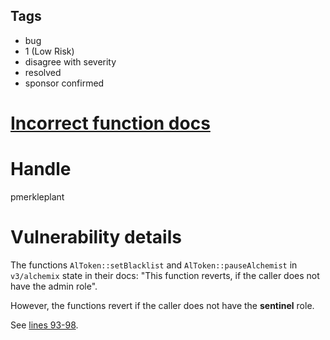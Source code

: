 ## Tags

- bug
- 1 (Low Risk)
- disagree with severity
- resolved
- sponsor confirmed

# [Incorrect function docs](https://github.com/code-423n4/2021-11-yaxis-findings/issues/35) 

# Handle

pmerkleplant


# Vulnerability details

The functions `AlToken::setBlacklist` and `AlToken::pauseAlchemist` in `v3/alchemix`
state in their docs: "This function reverts, if the caller does not have the admin role".

However, the functions revert if the caller does not have the **sentinel** role.

See [lines 93-98](https://github.com/code-423n4/2021-11-yaxis/blob/main/contracts/v3/alchemix/AlToken.sol#L93).

